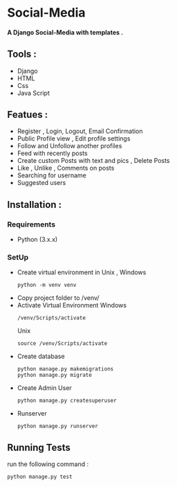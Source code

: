 # Social-Media
#### A Django Social-Media with templates .

## Tools :
- Django
- HTML
- Css
- Java Script
  
## Featues :
- Register , Login, Logout, Email Confirmation
- Public Profile view , Edit profile settings
- Follow and Unfollow another profiles
- Feed with recently posts
- Create custom Posts with text and pics , Delete Posts
- Like , Unlike , Comments on posts
- Searching for username
- Suggested users

## Installation :
  ### Requirements
  - Python (3.x.x)
  ### SetUp
  - Create virtual environment in Unix , Windows
    ```
    python -m venv venv
    ```
  - Copy project folder to /venv/
  - Activate Virtual Environment
    Windows
    ```
    /venv/Scripts/activate
    ```
    Unix
    ```
    source /venv/Scripts/activate
    ```
  - Create database
    ```
    python manage.py makemigrations
    python manage.py migrate
    ```
  - Create Admin User
    ```
    python manage.py createsuperuser
    ```
  - Runserver
    ```
    python manage.py runserver
    ```
## Running Tests
run the following command :
```
python manage.py test
```

